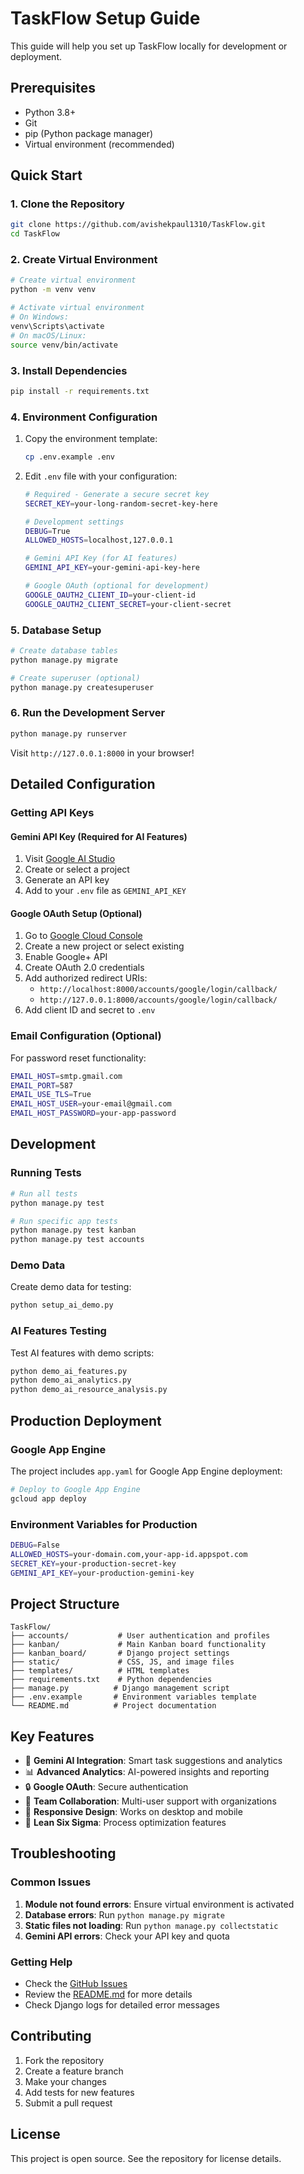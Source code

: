 # TaskFlow Setup Guide

This guide will help you set up TaskFlow locally for development or deployment.

## Prerequisites

- Python 3.8+
- Git
- pip (Python package manager)
- Virtual environment (recommended)

## Quick Start

### 1. Clone the Repository

```bash
git clone https://github.com/avishekpaul1310/TaskFlow.git
cd TaskFlow
```

### 2. Create Virtual Environment

```bash
# Create virtual environment
python -m venv venv

# Activate virtual environment
# On Windows:
venv\Scripts\activate
# On macOS/Linux:
source venv/bin/activate
```

### 3. Install Dependencies

```bash
pip install -r requirements.txt
```

### 4. Environment Configuration

1. Copy the environment template:
   ```bash
   cp .env.example .env
   ```

2. Edit `.env` file with your configuration:
   ```bash
   # Required - Generate a secure secret key
   SECRET_KEY=your-long-random-secret-key-here
   
   # Development settings
   DEBUG=True
   ALLOWED_HOSTS=localhost,127.0.0.1
   
   # Gemini API Key (for AI features)
   GEMINI_API_KEY=your-gemini-api-key-here
   
   # Google OAuth (optional for development)
   GOOGLE_OAUTH2_CLIENT_ID=your-client-id
   GOOGLE_OAUTH2_CLIENT_SECRET=your-client-secret
   ```

### 5. Database Setup

```bash
# Create database tables
python manage.py migrate

# Create superuser (optional)
python manage.py createsuperuser
```

### 6. Run the Development Server

```bash
python manage.py runserver
```

Visit `http://127.0.0.1:8000` in your browser!

## Detailed Configuration

### Getting API Keys

#### Gemini API Key (Required for AI Features)
1. Visit [Google AI Studio](https://aistudio.google.com/)
2. Create or select a project
3. Generate an API key
4. Add to your `.env` file as `GEMINI_API_KEY`

#### Google OAuth Setup (Optional)
1. Go to [Google Cloud Console](https://console.cloud.google.com/)
2. Create a new project or select existing
3. Enable Google+ API
4. Create OAuth 2.0 credentials
5. Add authorized redirect URIs:
   - `http://localhost:8000/accounts/google/login/callback/`
   - `http://127.0.0.1:8000/accounts/google/login/callback/`
6. Add client ID and secret to `.env`

### Email Configuration (Optional)
For password reset functionality:
```bash
EMAIL_HOST=smtp.gmail.com
EMAIL_PORT=587
EMAIL_USE_TLS=True
EMAIL_HOST_USER=your-email@gmail.com
EMAIL_HOST_PASSWORD=your-app-password
```

## Development

### Running Tests
```bash
# Run all tests
python manage.py test

# Run specific app tests
python manage.py test kanban
python manage.py test accounts
```

### Demo Data
Create demo data for testing:
```bash
python setup_ai_demo.py
```

### AI Features Testing
Test AI features with demo scripts:
```bash
python demo_ai_features.py
python demo_ai_analytics.py
python demo_ai_resource_analysis.py
```

## Production Deployment

### Google App Engine
The project includes `app.yaml` for Google App Engine deployment:

```bash
# Deploy to Google App Engine
gcloud app deploy
```

### Environment Variables for Production
```bash
DEBUG=False
ALLOWED_HOSTS=your-domain.com,your-app-id.appspot.com
SECRET_KEY=your-production-secret-key
GEMINI_API_KEY=your-production-gemini-key
```

## Project Structure

```
TaskFlow/
├── accounts/           # User authentication and profiles
├── kanban/             # Main Kanban board functionality
├── kanban_board/       # Django project settings
├── static/             # CSS, JS, and image files
├── templates/          # HTML templates
├── requirements.txt    # Python dependencies
├── manage.py          # Django management script
├── .env.example       # Environment variables template
└── README.md          # Project documentation
```

## Key Features

- 🧠 **Gemini AI Integration**: Smart task suggestions and analytics
- 📊 **Advanced Analytics**: AI-powered insights and reporting
- 🔒 **Google OAuth**: Secure authentication
- 👥 **Team Collaboration**: Multi-user support with organizations
- 📱 **Responsive Design**: Works on desktop and mobile
- 🎯 **Lean Six Sigma**: Process optimization features

## Troubleshooting

### Common Issues

1. **Module not found errors**: Ensure virtual environment is activated
2. **Database errors**: Run `python manage.py migrate`
3. **Static files not loading**: Run `python manage.py collectstatic`
4. **Gemini API errors**: Check your API key and quota

### Getting Help

- Check the [GitHub Issues](https://github.com/avishekpaul1310/TaskFlow/issues)
- Review the [README.md](README.md) for more details
- Check Django logs for detailed error messages

## Contributing

1. Fork the repository
2. Create a feature branch
3. Make your changes
4. Add tests for new features
5. Submit a pull request

## License

This project is open source. See the repository for license details.
